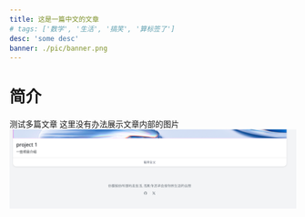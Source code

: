 ```yaml
---
title: 这是一篇中文的文章
# tags: ['数学', '生活', '搞笑', '算标签了']
desc: 'some desc'
banner: ./pic/banner.png
---
```


# 简介

测试多篇文章
这里没有办法展示文章内部的图片
![](./pic/banner.png)
